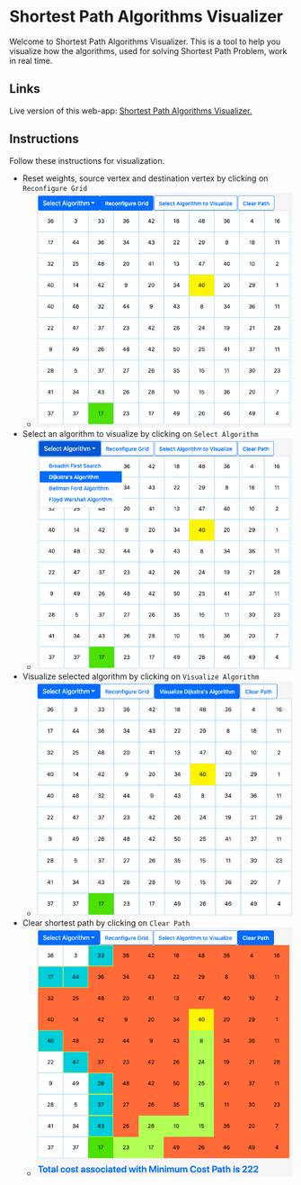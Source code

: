 # Shortest Path Algorithms Visualizer
Welcome to Shortest Path Algorithms Visualizer. This is a tool to help you visualize how the algorithms, used for solving Shortest Path Problem, work in real time.

## Links
Live version of this web-app: [Shortest Path Algorithms Visualizer.](https://jigyansu-nanda.github.io/Shortest-Path-Algorithms-Visualizer/) 

## Instructions
Follow these instructions for visualization.
  - Reset weights, source vertex and destination vertex by clicking on `Reconfigure Grid`
    - ![Reconfigure Grid](https://github.com/Jigyansu-Nanda/Shortest-Path-Algorithms-Visualizer/blob/source-code/reconfigure-grid.png)
  - Select an algorithm to visualize by clicking on `Select Algorithm`
    - ![Select Algorithm](https://github.com/Jigyansu-Nanda/Shortest-Path-Algorithms-Visualizer/blob/source-code/select-algorithm.png)
  - Visualize selected algorithm by clicking on `Visualize Algorithm`
    - ![Visualize Algorithm](https://github.com/Jigyansu-Nanda/Shortest-Path-Algorithms-Visualizer/blob/source-code/visualize.png)
  - Clear shortest path by clicking on `Clear Path`
    - ![Clear Path](https://github.com/Jigyansu-Nanda/Shortest-Path-Algorithms-Visualizer/blob/source-code/clear-path.png)
